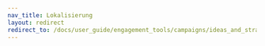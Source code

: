 ```yaml
---
nav_title: Lokalisierung
layout: redirect
redirect_to: /docs/user_guide/engagement_tools/campaigns/ideas_and_strategies/localizing_a_campaign/#internationalize-campaigns
---
```

